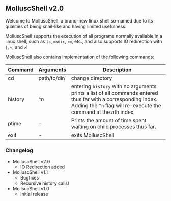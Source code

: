 ## MolluscShell v2.0

Welcome to MolluscShell: a brand-new linux shell so-named due to its qualities of being snail-like and having limited usefulness.

MolluscShell supports the execution of all programs normally available in a linux shell, such as `ls`, `mkdir`, `rm`, etc., and also supports IO redirection with `|`, `<`, and `>`!

MolluscShell also contains implementation of the following commands:

| **Command** | **Arguments**    | **Description**                                                                                                                                                                        |
|---------|--------------|------------------------------------------------------------------------------------------------------------------------------------------------------------------------------------|
| cd      | path/to/dir/ |                                                                                                                                                                   change directory |
| history |      ^*n*      | entering `history` with no arguments prints a list of  all commands entered thus far with a corresponding index. Adding the `^n` flag will re-execute the command at the *n*th index.  |
| ptime   |            - |                                                                                                               Prints the amount of time spent waiting on child processes thus far. |
| exit    |            - |                                                                                                                                                                 exits MolluscShell |


### Changelog
* MolluscShell v2.0
  * IO Redirection added
* MolluscShell v1.1
  * Bugfixes
  * Recursive history calls!
* MollsucShell v1.0
  * Initial release
